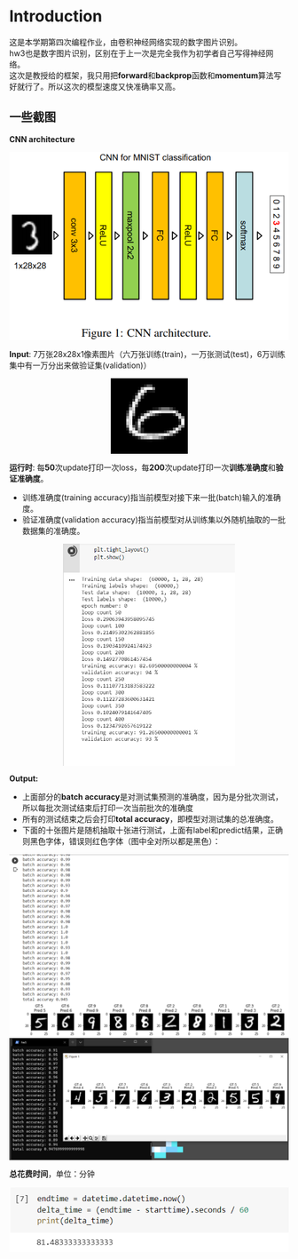 # Introduction
这是本学期第四次编程作业，由卷积神经网络实现的数字图片识别。  
hw3也是数字图片识别，区别在于上一次是完全我作为初学者自己写得神经网络。  
这次是教授给的框架，我只用把**forward**和**backprop**函数和**momentum**算法写好就行了。所以这次的模型速度又快准确率又高。  

## 一些截图  
**CNN architecture**  
<div  align="center">    
    <img src="./CNN-architecture.png" alt="CNN architecture" align=center />
</div>  

**Input**: 7万张28x28x1像素图片（六万张训练(train)，一万张测试(test)，6万训练集中有一万分出来做验证集(validation)）  
<div  align="center">  
    <img src="./input_sample.png" alt="input image" align=center />
</div>  

**运行时**: 每**50**次update打印一次loss，每**200**次update打印一次**训练准确度**和**验证准确度**。  
* 训练准确度(training accuracy)指当前模型对接下来一批(batch)输入的准确度。  
* 验证准确度(validation accuracy)指当前模型对从训练集以外随机抽取的一批数据集的准确度。  

<div  align="center">  
    <img src="./运行时截图1.png" alt="运行时截图1" align=center height="400" />
</div>  

**Output:**  
* 上面部分的**batch accuracy**是对测试集预测的准确度，因为是分批次测试，所以每批次测试结束后打印一次当前批次的准确度  
* 所有的测试结束之后会打印**total accuracy**，即模型对测试集的总准确度。  
* 下面的十张图片是随机抽取十张进行测试，上面有label和predict结果，正确则黑色字体，错误则红色字体（图中全对所以都是黑色）：  
<div  align="center">  
    <img src="./result.png" alt="result" align=center />
</div>  
  
<div  align="center">  
    <img src="./result2.png" alt="result" align=center />
</div>  

**总花费时间**，单位：分钟  
<div  align="center">  
    <img src="./running_time.png" alt="running time" align=center />
</div>  
